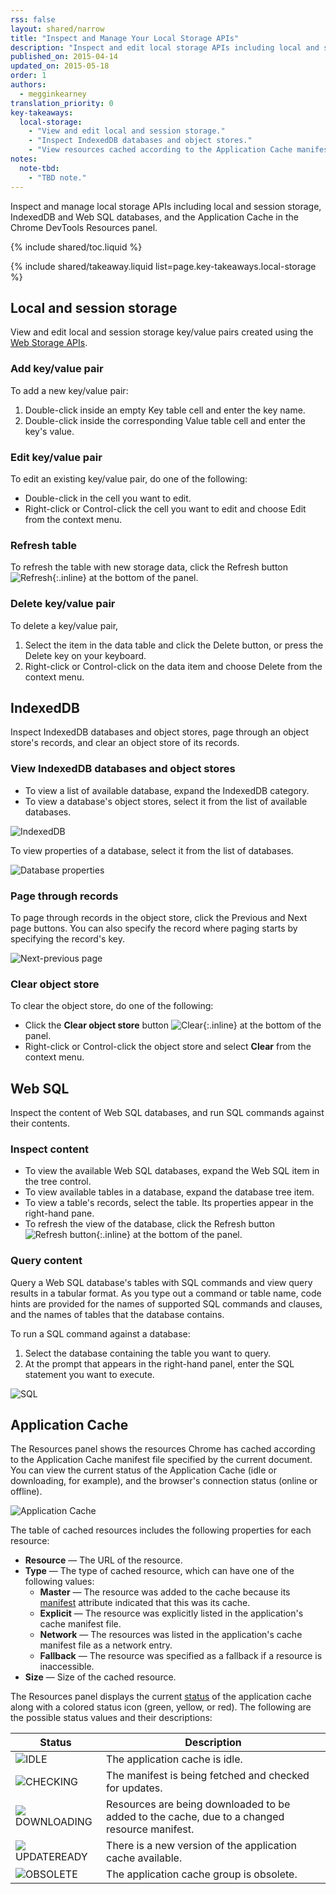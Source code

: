 ```yaml
---
rss: false
layout: shared/narrow
title: "Inspect and Manage Your Local Storage APIs"
description: "Inspect and edit local storage APIs including local and session storage, IndexedDB and Web SQL databases, and the Application Cache in the Chrome DevTools Resources panel."
published_on: 2015-04-14
updated_on: 2015-05-18
order: 1
authors:
  - megginkearney
translation_priority: 0
key-takeaways:
  local-storage:
    - "View and edit local and session storage."
    - "Inspect IndexedDB databases and object stores."
    - "View resources cached according to the Application Cache manifest file."
notes:
  note-tbd:
    - "TBD note."
---
```

<p class="intro">
  Inspect and manage local storage APIs including local and session storage, IndexedDB and Web SQL databases, and the Application Cache in the Chrome DevTools Resources panel.
</p>

{% include shared/toc.liquid %}

{% include shared/takeaway.liquid list=page.key-takeaways.local-storage %}

## Local and session storage

View and edit local and session storage key/value pairs created using the [Web Storage APIs](http://www.w3.org/TR/webstorage/).

### Add key/value pair

To add a new key/value pair:

1. Double-click inside an empty Key table cell and enter the key name.
2. Double-click inside the corresponding Value table cell and enter the key's value.

### Edit key/value pair

To edit an existing key/value pair, do one of the following:

* Double-click in the cell you want to edit.
* Right-click or Control-click the cell you want to edit and choose Edit from the context menu.

### Refresh table

To refresh the table with new storage data, click the Refresh button ![Refresh](imgs/refresh.png){:.inline} at the bottom of the panel.

### Delete key/value pair

To delete a key/value pair,

1. Select the item in the data table and click the Delete button, or press the Delete key on your keyboard.
2. Right-click or Control-click on the data item and choose Delete from the context menu.

## IndexedDB

Inspect IndexedDB databases and object stores, page through an object store's records, and clear an object store of its records.

### View IndexedDB databases and object stores

* To view a list of available database, expand the IndexedDB category.
* To view a database's object stores, select it from the list of available databases.

![IndexedDB](imgs/indexeddb.png)

To view properties of a database, select it from the list of databases.

![Database properties](imgs/database-properties.png)

### Page through records

To page through records in the object store, click the Previous and Next page buttons. You can also specify the record where paging starts by specifying the record's key.

![Next-previous page](imgs/next-previous-page.png)

### Clear object store

To clear the object store, do one of the following:

* Click the **Clear object store** button ![Clear](imgs/clear.png){:.inline} at the bottom of the panel.
* Right-click or Control-click the object store and select **Clear** from the context menu.

## Web SQL

Inspect the content of Web SQL databases, and run SQL commands against 
their contents.

### Inspect content

* To view the available Web SQL databases, expand the Web SQL item in the tree control.
* To view available tables in a database, expand the database tree item.
* To view a table's records, select the table. Its properties appear in the right-hand pane.
* To refresh the view of the database, click the Refresh button ![Refresh button](imgs/refresh.png){:.inline} at the bottom of the panel. 

### Query content

Query a Web SQL database's tables with SQL commands and view 
query results in a tabular format. As you type out a command or table name, code hints are provided for the names of supported SQL commands and clauses, and the names of tables that the database contains.

To run a SQL command against a database:

1. Select the database containing the table you want to query.
2. At the prompt that appears in the right-hand panel, enter the SQL statement you want to execute.

![SQL](imgs/sql.png)

## Application Cache

The Resources panel shows the resources Chrome has cached according to the Application Cache manifest file specified by the current document. You can view the current status of the Application Cache (idle or downloading, for 
example), and the browser's connection status (online or offline).<br/>

![Application Cache](imgs/app-cache.png) 

The table of cached resources includes the following properties for each resource:

* **Resource** — The URL of the resource.
* **Type** — The type of cached resource, which can have one of the following 
  values:
    * **Master** — The resource was added to the cache because its 
      [manifest](http://www.whatwg.org/specs/web-apps/current-work/multipage/semantics.html#attr-html-manifest) 
      attribute indicated that this was its cache.
    * **Explicit** — The resource was explicitly listed in the application's 
      cache manifest file.
    * **Network** — The resources was listed in the application's cache manifest 
      file as a network entry. 
    * **Fallback** — The resource was specified as a fallback if a resource is inaccessible.
* **Size** — Size of the cached resource.

The Resources panel displays the current [status](http://www.whatwg.org/specs/web-apps/current-work/#dom-appcache-status) 
of the application cache along with a colored status icon (green, yellow, or red). The following are the possible status values and their descriptions:

<table class="table-2">
  <thead>
    <tr>
      <th>Status</th>
      <th>Description</th>
    </tr>
  </thead>
  <tbody>
    <tr>
      <td data-th="Status"><img src="imgs/green.png" class="inline"/>IDLE </td>
      <td data-th="Description">The application cache is idle.</td>
    </tr>
    <tr>
      <td data-th="Status"><img src="imgs/yellow.png" class="inline"/>CHECKING </td>
      <td data-th="Description">The manifest is being fetched and checked for updates.</td>
    </tr>
    <tr>
      <td data-th="Status"><img src="imgs/yellow.png" class="inline"/>DOWNLOADING </td>
      <td data-th="Description">Resources are being downloaded to be added to the cache, due to a changed resource manifest.</td>
    </tr>
    <tr>
      <td data-th="Status"><img src="imgs/green.png" class="inline"/>UPDATEREADY </td>
      <td data-th="Description">There is a new version of the application cache available. </td>
    </tr>
    <tr>
      <td data-th="Status"><img src="imgs/red.png" class="inline"/>OBSOLETE </td>
      <td data-th="Description">The application cache group is obsolete.</td>
    </tr>
  </tbody>
</table>



